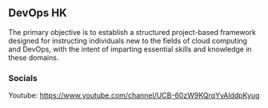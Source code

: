 ## DevOps HK

The primary objective is to establish a structured project-based framework designed for instructing individuals new to the fields of cloud computing and DevOps, with the intent of imparting essential skills and knowledge in these domains.

### Socials

Youtube: https://www.youtube.com/channel/UCB-60zW9KQrqYvAlddpKyug
